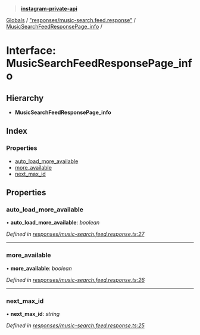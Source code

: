 > **[instagram-private-api](../README.md)**

[Globals](../README.md) / ["responses/music-search.feed.response"](../modules/_responses_music_search_feed_response_.md) / [MusicSearchFeedResponsePage_info](_responses_music_search_feed_response_.musicsearchfeedresponsepage_info.md) /

# Interface: MusicSearchFeedResponsePage_info

## Hierarchy

* **MusicSearchFeedResponsePage_info**

## Index

### Properties

* [auto_load_more_available](_responses_music_search_feed_response_.musicsearchfeedresponsepage_info.md#auto_load_more_available)
* [more_available](_responses_music_search_feed_response_.musicsearchfeedresponsepage_info.md#more_available)
* [next_max_id](_responses_music_search_feed_response_.musicsearchfeedresponsepage_info.md#next_max_id)

## Properties

###  auto_load_more_available

• **auto_load_more_available**: *boolean*

*Defined in [responses/music-search.feed.response.ts:27](https://github.com/dilame/instagram-private-api/blob/01eb399/src/responses/music-search.feed.response.ts#L27)*

___

###  more_available

• **more_available**: *boolean*

*Defined in [responses/music-search.feed.response.ts:26](https://github.com/dilame/instagram-private-api/blob/01eb399/src/responses/music-search.feed.response.ts#L26)*

___

###  next_max_id

• **next_max_id**: *string*

*Defined in [responses/music-search.feed.response.ts:25](https://github.com/dilame/instagram-private-api/blob/01eb399/src/responses/music-search.feed.response.ts#L25)*